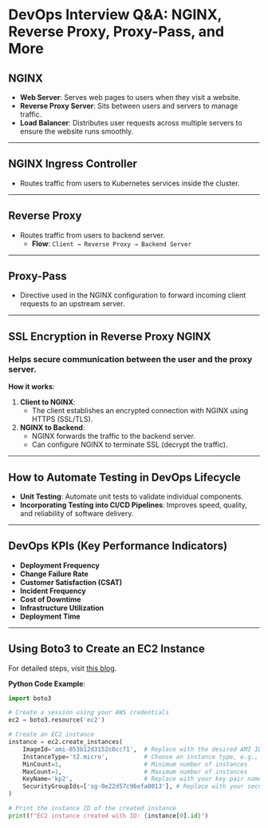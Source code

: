 # DevOps Interview Q&A: NGINX, Reverse Proxy, Proxy-Pass, and More

## **NGINX**
- **Web Server**: Serves web pages to users when they visit a website.
- **Reverse Proxy Server**: Sits between users and servers to manage traffic.
- **Load Balancer**: Distributes user requests across multiple servers to ensure the website runs smoothly.

---

## **NGINX Ingress Controller**
- Routes traffic from users to Kubernetes services inside the cluster.

---

## **Reverse Proxy**
- Routes traffic from users to backend server.
  - **Flow**: `Client → Reverse Proxy → Backend Server`

---

## **Proxy-Pass**
- Directive used in the NGINX configuration to forward incoming client requests to an upstream server.

---

## **SSL Encryption in Reverse Proxy NGINX**
### Helps secure communication between the user and the proxy server.

**How it works**:
1. **Client to NGINX**: 
   - The client establishes an encrypted connection with NGINX using HTTPS (SSL/TLS).
2. **NGINX to Backend**: 
   - NGINX forwards the traffic to the backend server.
   - Can configure NGINX to terminate SSL (decrypt the traffic).

---

## **How to Automate Testing in DevOps Lifecycle**
- **Unit Testing**: Automate unit tests to validate individual components.
- **Incorporating Testing into CI/CD Pipelines**: Improves speed, quality, and reliability of software delivery.

---

## **DevOps KPIs (Key Performance Indicators)**
- **Deployment Frequency**
- **Change Failure Rate**
- **Customer Satisfaction (CSAT)**
- **Incident Frequency**
- **Cost of Downtime**
- **Infrastructure Utilization**
- **Deployment Time**

---

## **Using Boto3 to Create an EC2 Instance**
For detailed steps, visit [this blog](https://blog.knoldus.com/how-to-create-ec2-instance-using-python3-with-boto3/).

**Python Code Example**:
```python
import boto3

# Create a session using your AWS credentials
ec2 = boto3.resource('ec2')

# Create an EC2 instance
instance = ec2.create_instances(
    ImageId='ami-053b12d3152c0cc71',  # Replace with the desired AMI ID
    InstanceType='t2.micro',          # Choose an instance type, e.g., 't2.micro'
    MinCount=1,                       # Minimum number of instances
    MaxCount=1,                       # Maximum number of instances
    KeyName='kp2',                    # Replace with your key pair name
    SecurityGroupIds=['sg-0e22d57c96efa0013'], # Replace with your security group ID
)

# Print the instance ID of the created instance
print(f"EC2 instance created with ID: {instance[0].id}")
